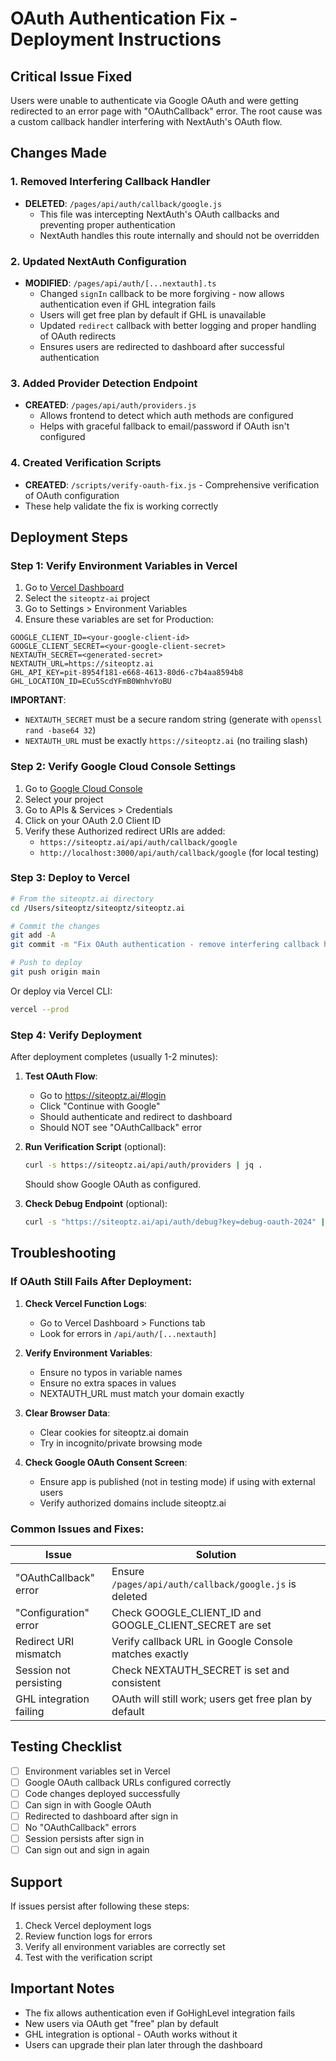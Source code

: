 # OAuth Authentication Fix - Deployment Instructions

## Critical Issue Fixed
Users were unable to authenticate via Google OAuth and were getting redirected to an error page with "OAuthCallback" error. The root cause was a custom callback handler interfering with NextAuth's OAuth flow.

## Changes Made

### 1. Removed Interfering Callback Handler
- **DELETED**: `/pages/api/auth/callback/google.js`
  - This file was intercepting NextAuth's OAuth callbacks and preventing proper authentication
  - NextAuth handles this route internally and should not be overridden

### 2. Updated NextAuth Configuration
- **MODIFIED**: `/pages/api/auth/[...nextauth].ts`
  - Changed `signIn` callback to be more forgiving - now allows authentication even if GHL integration fails
  - Users will get free plan by default if GHL is unavailable
  - Updated `redirect` callback with better logging and proper handling of OAuth redirects
  - Ensures users are redirected to dashboard after successful authentication

### 3. Added Provider Detection Endpoint
- **CREATED**: `/pages/api/auth/providers.js`
  - Allows frontend to detect which auth methods are configured
  - Helps with graceful fallback to email/password if OAuth isn't configured

### 4. Created Verification Scripts
- **CREATED**: `/scripts/verify-oauth-fix.js` - Comprehensive verification of OAuth configuration
- These help validate the fix is working correctly

## Deployment Steps

### Step 1: Verify Environment Variables in Vercel

1. Go to [Vercel Dashboard](https://vercel.com/dashboard)
2. Select the `siteoptz-ai` project
3. Go to Settings > Environment Variables
4. Ensure these variables are set for Production:

```
GOOGLE_CLIENT_ID=<your-google-client-id>
GOOGLE_CLIENT_SECRET=<your-google-client-secret>
NEXTAUTH_SECRET=<generated-secret>
NEXTAUTH_URL=https://siteoptz.ai
GHL_API_KEY=pit-8954f181-e668-4613-80d6-c7b4aa8594b8
GHL_LOCATION_ID=ECu5ScdYFmB0WnhvYoBU
```

**IMPORTANT**: 
- `NEXTAUTH_SECRET` must be a secure random string (generate with `openssl rand -base64 32`)
- `NEXTAUTH_URL` must be exactly `https://siteoptz.ai` (no trailing slash)

### Step 2: Verify Google Cloud Console Settings

1. Go to [Google Cloud Console](https://console.cloud.google.com/)
2. Select your project
3. Go to APIs & Services > Credentials
4. Click on your OAuth 2.0 Client ID
5. Verify these Authorized redirect URIs are added:
   - `https://siteoptz.ai/api/auth/callback/google`
   - `http://localhost:3000/api/auth/callback/google` (for local testing)

### Step 3: Deploy to Vercel

```bash
# From the siteoptz.ai directory
cd /Users/siteoptz/siteoptz/siteoptz.ai

# Commit the changes
git add -A
git commit -m "Fix OAuth authentication - remove interfering callback handler"

# Push to deploy
git push origin main
```

Or deploy via Vercel CLI:
```bash
vercel --prod
```

### Step 4: Verify Deployment

After deployment completes (usually 1-2 minutes):

1. **Test OAuth Flow**:
   - Go to https://siteoptz.ai/#login
   - Click "Continue with Google"
   - Should authenticate and redirect to dashboard
   - Should NOT see "OAuthCallback" error

2. **Run Verification Script** (optional):
   ```bash
   curl -s https://siteoptz.ai/api/auth/providers | jq .
   ```
   Should show Google OAuth as configured.

3. **Check Debug Endpoint** (optional):
   ```bash
   curl -s "https://siteoptz.ai/api/auth/debug?key=debug-oauth-2024" | jq .
   ```

## Troubleshooting

### If OAuth Still Fails After Deployment:

1. **Check Vercel Function Logs**:
   - Go to Vercel Dashboard > Functions tab
   - Look for errors in `/api/auth/[...nextauth]`

2. **Verify Environment Variables**:
   - Ensure no typos in variable names
   - Ensure no extra spaces in values
   - NEXTAUTH_URL must match your domain exactly

3. **Clear Browser Data**:
   - Clear cookies for siteoptz.ai domain
   - Try in incognito/private browsing mode

4. **Check Google OAuth Consent Screen**:
   - Ensure app is published (not in testing mode) if using with external users
   - Verify authorized domains include siteoptz.ai

### Common Issues and Fixes:

| Issue | Solution |
|-------|----------|
| "OAuthCallback" error | Ensure `/pages/api/auth/callback/google.js` is deleted |
| "Configuration" error | Check GOOGLE_CLIENT_ID and GOOGLE_CLIENT_SECRET are set |
| Redirect URI mismatch | Verify callback URL in Google Console matches exactly |
| Session not persisting | Check NEXTAUTH_SECRET is set and consistent |
| GHL integration failing | OAuth will still work; users get free plan by default |

## Testing Checklist

- [ ] Environment variables set in Vercel
- [ ] Google OAuth callback URLs configured correctly
- [ ] Code changes deployed successfully
- [ ] Can sign in with Google OAuth
- [ ] Redirected to dashboard after sign in
- [ ] No "OAuthCallback" errors
- [ ] Session persists after sign in
- [ ] Can sign out and sign in again

## Support

If issues persist after following these steps:
1. Check Vercel deployment logs
2. Review function logs for errors
3. Verify all environment variables are correctly set
4. Test with the verification script

## Important Notes

- The fix allows authentication even if GoHighLevel integration fails
- New users via OAuth get "free" plan by default
- GHL integration is optional - OAuth works without it
- Users can upgrade their plan later through the dashboard